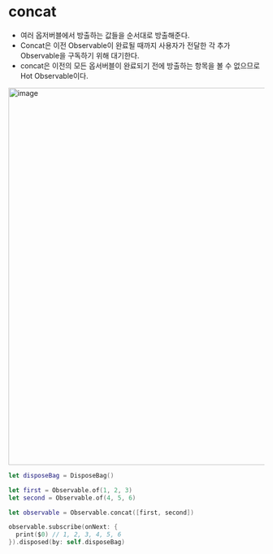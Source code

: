 # concat 

- 여러 옵저버블에서 방출하는 값들을 순서대로 방출해준다. 
- Concat은 이전 Observable이 완료될 때까지 사용자가 전달한 각 추가 Observable을 구독하기 위해 대기한다. 
- concat은 이전의 모든 옵서버블이 완료되기 전에 방출하는 항목을 볼 수 없으므로 Hot Observable이다.

<img width="743" alt="image" src="https://user-images.githubusercontent.com/96224311/169683011-b78f8f77-2a3d-4a37-894c-967af44f2326.png">

```swift
let disposeBag = DisposeBag()

let first = Observable.of(1, 2, 3)
let second = Observable.of(4, 5, 6)

let observable = Observable.concat([first, second])

observable.subscribe(onNext: { 
  print($0) // 1, 2, 3, 4, 5, 6
}).disposed(by: self.disposeBag)
```
